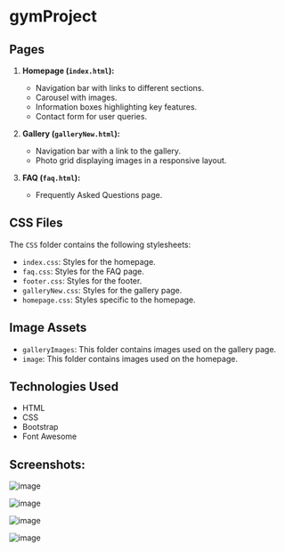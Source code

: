 # gymProject

## Pages

1. **Homepage (`index.html`):**
   - Navigation bar with links to different sections.
   - Carousel with images.
   - Information boxes highlighting key features.
   - Contact form for user queries.

2. **Gallery (`galleryNew.html`):**
   - Navigation bar with a link to the gallery.
   - Photo grid displaying images in a responsive layout.

3. **FAQ (`faq.html`):**
   - Frequently Asked Questions page.

## CSS Files

The `CSS` folder contains the following stylesheets:
   - `index.css`: Styles for the homepage.
   - `faq.css`: Styles for the FAQ page.
   - `footer.css`: Styles for the footer.
   - `galleryNew.css`: Styles for the gallery page.
   - `homepage.css`: Styles specific to the homepage.

## Image Assets

- `galleryImages`: This folder contains images used on the gallery page.
- `image`: This folder contains images used on the homepage.

## Technologies Used

- HTML
- CSS
- Bootstrap
- Font Awesome

## Screenshots:

![image](https://user-images.githubusercontent.com/83249496/143769390-3d345ef2-91c7-4c54-a210-4de64d7a3287.png)

![image](https://user-images.githubusercontent.com/83249496/143769415-a9b16560-1812-4fd9-9554-e3d024e44613.png)

![image](https://user-images.githubusercontent.com/83249496/143769430-063d868f-f81a-447f-92f8-a0777c8dd042.png)

![image](https://user-images.githubusercontent.com/83249496/143769444-fc1e7493-39ae-4588-b877-c1b8e345f260.png)
